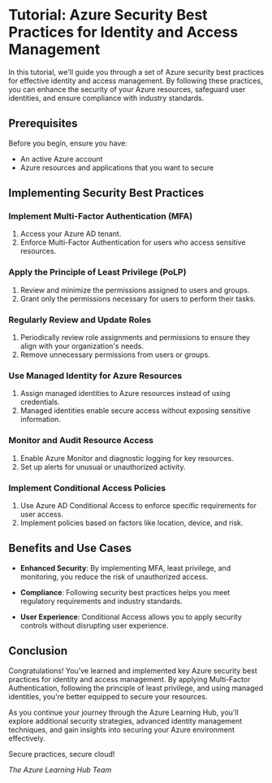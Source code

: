 # Tutorial: Azure Security Best Practices for Identity and Access Management

In this tutorial, we'll guide you through a set of Azure security best practices for effective identity and access management. By following these practices, you can enhance the security of your Azure resources, safeguard user identities, and ensure compliance with industry standards.

## Prerequisites

Before you begin, ensure you have:

- An active Azure account
- Azure resources and applications that you want to secure

## Implementing Security Best Practices

### Implement Multi-Factor Authentication (MFA)

1. Access your Azure AD tenant.
2. Enforce Multi-Factor Authentication for users who access sensitive resources.

### Apply the Principle of Least Privilege (PoLP)

1. Review and minimize the permissions assigned to users and groups.
2. Grant only the permissions necessary for users to perform their tasks.

### Regularly Review and Update Roles

1. Periodically review role assignments and permissions to ensure they align with your organization's needs.
2. Remove unnecessary permissions from users or groups.

### Use Managed Identity for Azure Resources

1. Assign managed identities to Azure resources instead of using credentials.
2. Managed identities enable secure access without exposing sensitive information.

### Monitor and Audit Resource Access

1. Enable Azure Monitor and diagnostic logging for key resources.
2. Set up alerts for unusual or unauthorized activity.

### Implement Conditional Access Policies

1. Use Azure AD Conditional Access to enforce specific requirements for user access.
2. Implement policies based on factors like location, device, and risk.

## Benefits and Use Cases

- **Enhanced Security**: By implementing MFA, least privilege, and monitoring, you reduce the risk of unauthorized access.

- **Compliance**: Following security best practices helps you meet regulatory requirements and industry standards.

- **User Experience**: Conditional Access allows you to apply security controls without disrupting user experience.

## Conclusion

Congratulations! You've learned and implemented key Azure security best practices for identity and access management. By applying Multi-Factor Authentication, following the principle of least privilege, and using managed identities, you're better equipped to secure your resources.

As you continue your journey through the Azure Learning Hub, you'll explore additional security strategies, advanced identity management techniques, and gain insights into securing your Azure environment effectively.

Secure practices, secure cloud!

_The Azure Learning Hub Team_
